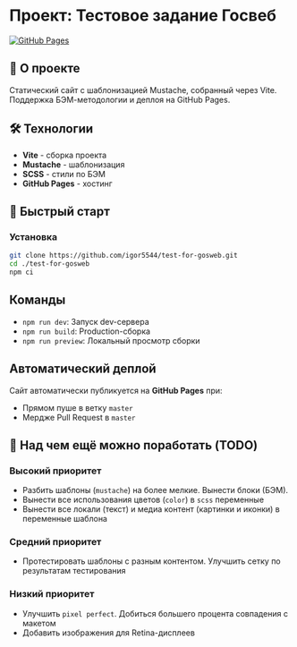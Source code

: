 # Проект: Тестовое задание Госвеб

[![GitHub Pages](https://img.shields.io/badge/GitHub%20Pages-Deployed-success)](https://igor5544.github.io/test-for-gosweb/)

## 📌 О проекте

Статический сайт с шаблонизацией Mustache, собранный через Vite. Поддержка БЭМ-методологии и деплоя на GitHub Pages.

## 🛠 Технологии
- **Vite** - сборка проекта
- **Mustache** - шаблонизация
- **SCSS** - стили по БЭМ
- **GitHub Pages** - хостинг

## 🚀 Быстрый старт

### Установка
```bash
git clone https://github.com/igor5544/test-for-gosweb.git
cd ./test-for-gosweb
npm ci
```

## Команды

- `npm run dev`: Запуск dev-сервера
- `npm run build`: Production-сборка
- `npm run preview`: Локальный просмотр сборки

## Автоматический деплой

Сайт автоматически публикуется на **GitHub Pages** при:
- Прямом пуше в ветку `master`
- Мердже Pull Request в `master`

## 📝 Над чем ещё можно поработать (TODO)

### Высокий приоритет

- Разбить шаблоны (`mustache`) на более мелкие. 
  Вынести блоки (БЭМ).
- Вынести все использования цветов (`color`) в `scss` переменные
- Вынести все локали (текст) и медиа контент (картинки и иконки) в переменные шаблона

### Средний приоритет

- Протестировать шаблоны с разным контентом. 
  Улучшить сетку по результатам тестирования

### Низкий приоритет

- Улучшить `pixel perfect`. Добиться большего процента совпадения с макетом
- Добавить изображения для Retina-дисплеев